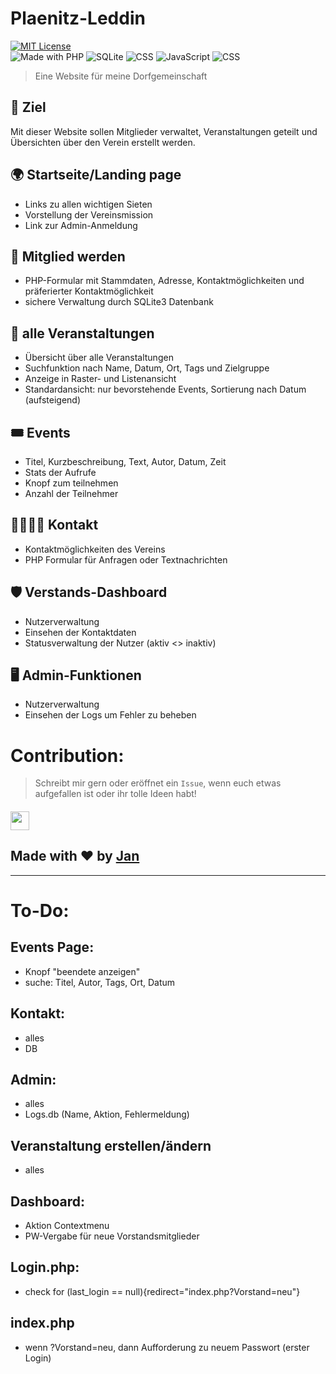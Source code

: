 # Plaenitz-Leddin
[![MIT License](https://img.shields.io/badge/license-MIT-green.svg)](LICENSE)<br>
![Made with PHP](https://img.shields.io/badge/PHP-8.x-blue)
![SQLite](https://img.shields.io/badge/Database-SQLite-lightgrey)
![CSS](https://img.shields.io/badge/Style-CSS-blueviolet)
![JavaScript](https://img.shields.io/badge/Frontend-JavaScript-yellow)
![CSS](https://img.shields.io/badge/Frontend-HTML-orange)
> Eine Website für meine Dorfgemeinschaft

## 🎯 Ziel
Mit dieser Website sollen Mitglieder verwaltet, Veranstaltungen geteilt und Übersichten über den Verein erstellt werden.

## 🌍 Startseite/Landing page
 - Links zu allen wichtigen Sieten
 - Vorstellung der Vereinsmission
 - Link zur Admin-Anmeldung

## 👥 Mitglied werden
 - PHP-Formular mit Stammdaten, Adresse, Kontaktmöglichkeiten und präferierter Kontaktmöglichkeit
 - sichere Verwaltung durch SQLite3 Datenbank

## 🎊 alle Veranstaltungen
 - Übersicht über alle Veranstaltungen
 - Suchfunktion nach Name, Datum, Ort, Tags und Zielgruppe
 - Anzeige in Raster- und Listenansicht
 - Standardansicht: nur bevorstehende Events, Sortierung nach Datum (aufsteigend)

## 🎟️ Events
 - Titel, Kurzbeschreibung, Text, Autor, Datum, Zeit
 - Stats der Aufrufe
 - Knopf zum teilnehmen
 - Anzahl der Teilnehmer

## 🫱🏽‍🫲🏽 Kontakt
 - Kontaktmöglichkeiten des Vereins
 - PHP Formular für Anfragen oder Textnachrichten

## 🛡️ Verstands-Dashboard
 - Nutzerverwaltung
 - Einsehen der Kontaktdaten
 - Statusverwaltung der Nutzer (aktiv <> inaktiv)

## 🖥️ Admin-Funktionen
 - Nutzerverwaltung
 - Einsehen der Logs um Fehler zu beheben

# Contribution:
> Schreibt mir gern oder eröffnet ein ```Issue```, wenn euch etwas aufgefallen ist oder ihr tolle Ideen habt!
 ##### [<img src="https://upload.wikimedia.org/wikipedia/commons/thumb/9/95/Instagram_logo_2022.svg/1000px-Instagram_logo_2022.svg.png" style="width:30px;height:auto;">](https://instagram.com/jan_albrecht/)
## Made with ♥️ by [Jan](https://github.com/jan-albrecht05/)
---
# To-Do:
## Events Page:
 - Knopf "beendete anzeigen"
 - suche: Titel, Autor, Tags, Ort, Datum
## Kontakt:
 - alles
 - DB
## Admin:
 - alles
 - Logs.db (Name, Aktion, Fehlermeldung)
## Veranstaltung erstellen/ändern
 - alles
## Dashboard:
 - Aktion Contextmenu
 - PW-Vergabe für neue Vorstandsmitglieder
## Login.php:
 - check for (last_login == null){redirect="index.php?Vorstand=neu"}
## index.php
 - wenn ?Vorstand=neu, dann Aufforderung zu neuem Passwort (erster Login)